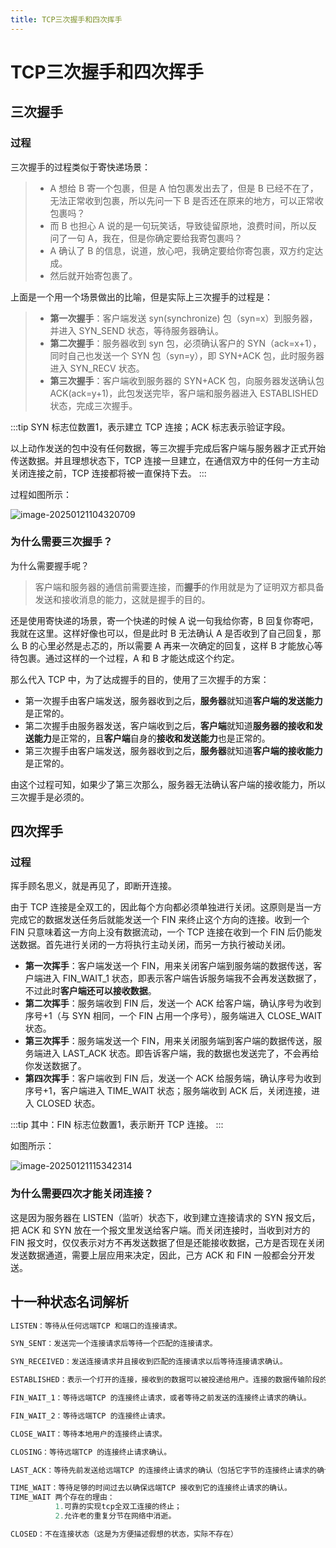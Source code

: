```yaml
---
title: TCP三次握手和四次挥手
---
```


# TCP三次握手和四次挥手

## 三次握手

### 过程
三次握手的过程类似于寄快递场景：
> - A 想给 B 寄一个包裹，但是 A 怕包裹发出去了，但是 B 已经不在了，无法正常收到包裹，所以先问一下 B 是否还在原来的地方，可以正常收包裹吗？
> - 而 B 也担心 A 说的是一句玩笑话，导致徒留原地，浪费时间，所以反问了一句 A，我在，但是你确定要给我寄包裹吗？
> - A 确认了 B 的信息，说道，放心吧，我确定要给你寄包裹，双方约定达成。
> - 然后就开始寄包裹了。

上面是一个用一个场景做出的比喻，但是实际上三次握手的过程是：
> - **第一次握手**：客户端发送 syn(synchronize) 包（syn=x）到服务器，并进入 SYN_SEND 状态，等待服务器确认。
> - **第二次握手**：服务器收到 syn 包，必须确认客户的 SYN（ack=x+1），同时自己也发送一个 SYN 包（syn=y），即 SYN+ACK 包，此时服务器进入 SYN_RECV 状态。
> - **第三次握手**：客户端收到服务器的 SYN+ACK 包，向服务器发送确认包 ACK(ack=y+1)，此包发送完毕，客户端和服务器进入 ESTABLISHED 状态，完成三次握手。

:::tip
SYN 标志位数置1，表示建立 TCP 连接；ACK 标志表示验证字段。

以上动作发送的包中没有任何数据，等三次握手完成后客户端与服务器才正式开始传送数据。并且理想状态下，TCP 连接一旦建立，在通信双方中的任何一方主动关闭连接之前，TCP 连接都将被一直保持下去。
:::

过程如图所示：

<img src="https://cos.coderjc.cn/blog/image-20250121104320709.png" alt="image-20250121104320709" />

### 为什么需要三次握手？
为什么需要握手呢？
> 客户端和服务器的通信前需要连接，而**握手**的作用就是为了证明双方都具备发送和接收消息的能力，这就是握手的目的。


还是使用寄快递的场景，寄一个快递的时候 A 说一句我给你寄，B 回复你寄吧，我就在这里。这样好像也可以，但是此时 B 无法确认 A 是否收到了自己回复，那么 B 的心里必然是忐忑的，所以需要 A 再来一次确定的回复，这样 B 才能放心等待包裹。通过这样的一个过程，A 和 B 才能达成这个约定。

那么代入 TCP 中，为了达成握手的目的，使用了三次握手的方案：

- 第一次握手由客户端发送，服务器收到之后，**服务器**就知道**客户端的发送能力**是正常的。
- 第二次握手由服务器发送，客户端收到之后，**客户端**就知道**服务器的接收和发送能力**是正常的，且**客户端**自身的**接收和发送能力**也是正常的。
- 第三次握手由客户端发送，服务器收到之后，**服务器**就知道**客户端的接收能力**是正常的。

由这个过程可知，如果少了第三次那么，服务器无法确认客户端的接收能力，所以三次握手是必须的。


## 四次挥手

### 过程
挥手顾名思义，就是再见了，即断开连接。

由于 TCP 连接是全双工的，因此每个方向都必须单独进行关闭。这原则是当一方完成它的数据发送任务后就能发送一个 FIN 来终止这个方向的连接。收到一个  FIN 只意味着这一方向上没有数据流动，一个 TCP 连接在收到一个 FIN 后仍能发送数据。首先进行关闭的一方将执行主动关闭，而另一方执行被动关闭。

- **第一次挥手**：客户端发送一个 FIN，用来关闭客户端到服务端的数据传送，客户端进入 FIN_WAIT_1 状态，即表示客户端告诉服务端我不会再发送数据了，不过此时**客户端还可以接收数据**。
- **第二次挥手**：服务端收到 FIN 后，发送一个 ACK 给客户端，确认序号为收到序号+1（与 SYN 相同，一个 FIN 占用一个序号），服务端进入 CLOSE_WAIT 状态。
- **第三次挥手**：服务端发送一个 FIN，用来关闭服务端到客户端的数据传送，服务端进入 LAST_ACK 状态。即告诉客户端，我的数据也发送完了，不会再给你发送数据了。
- **第四次挥手**：客户端收到 FIN 后，发送一个 ACK 给服务端，确认序号为收到序号+1，客户端进入 TIME_WAIT 状态；服务端收到 ACK 后，关闭连接，进入 CLOSED 状态。

:::tip
其中：FIN 标志位数置1，表示断开 TCP 连接。
:::

如图所示：

![image-20250121115342314](https://cos.coderjc.cn/blog/image-20250121115342314.png)

### 为什么需要四次才能关闭连接？
这是因为服务器在 LISTEN（监听）状态下，收到建立连接请求的 SYN 报文后，把 ACK 和 SYN 放在一个报文里发送给客户端。而关闭连接时，当收到对方的 FIN 报文时，仅仅表示对方不再发送数据了但是还能接收数据，己方是否现在关闭发送数据通道，需要上层应用来决定，因此，己方 ACK 和 FIN 一般都会分开发送。

## 十一种状态名词解析​​​​​​​
```js
LISTEN：等待从任何远端TCP 和端口的连接请求。

SYN_SENT：发送完一个连接请求后等待一个匹配的连接请求。

SYN_RECEIVED：发送连接请求并且接收到匹配的连接请求以后等待连接请求确认。

ESTABLISHED：表示一个打开的连接，接收到的数据可以被投递给用户。连接的数据传输阶段的正常状态。

FIN_WAIT_1：等待远端TCP 的连接终止请求，或者等待之前发送的连接终止请求的确认。

FIN_WAIT_2：等待远端TCP 的连接终止请求。

CLOSE_WAIT：等待本地用户的连接终止请求。

CLOSING：等待远端TCP 的连接终止请求确认。

LAST_ACK：等待先前发送给远端TCP 的连接终止请求的确认（包括它字节的连接终止请求的确认）

TIME_WAIT：等待足够的时间过去以确保远端TCP 接收到它的连接终止请求的确认。
TIME_WAIT 两个存在的理由：
          1.可靠的实现tcp全双工连接的终止；
          2.允许老的重复分节在网络中消逝。

CLOSED：不在连接状态（这是为方便描述假想的状态，实际不存在）
```
